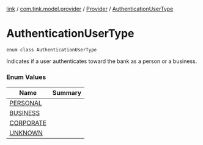 [link](../../../index.md) / [com.tink.model.provider](../../index.md) / [Provider](../index.md) / [AuthenticationUserType](./index.md)

# AuthenticationUserType

`enum class AuthenticationUserType`

Indicates if a user authenticates toward the bank as a person or a business.

### Enum Values

| Name | Summary |
|---|---|
| [PERSONAL](-p-e-r-s-o-n-a-l.md) |  |
| [BUSINESS](-b-u-s-i-n-e-s-s.md) |  |
| [CORPORATE](-c-o-r-p-o-r-a-t-e.md) |  |
| [UNKNOWN](-u-n-k-n-o-w-n.md) |  |
